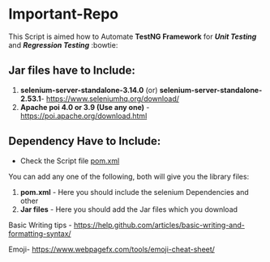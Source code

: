 # Important-Repo

This Script is aimed how to Automate **TestNG Framework** for ***Unit Testing*** and ***Regression Testing*** :bowtie:

## Jar files have to Include:
1. **selenium-server-standalone-3.14.0** (or) **selenium-server-standalone-2.53.1**- https://www.seleniumhq.org/download/
2. **Apache poi 4.0 or 3.9 (Use any one)** - https://poi.apache.org/download.html

## Dependency Have to Include:
- Check the Script file [pom.xml](https://github.com/varadha17/Important-Repo/blob/master/pom.xml)

You can add any one of the following, both will give you the library files:
1. **pom.xml** - Here you should include the selenium Dependencies and other
2. **Jar files** - Here you should add the Jar files which you download

Basic Writing tips - https://help.github.com/articles/basic-writing-and-formatting-syntax/

Emoji- https://www.webpagefx.com/tools/emoji-cheat-sheet/




